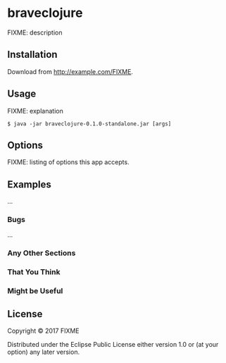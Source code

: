 # braveclojure

FIXME: description

## Installation

Download from http://example.com/FIXME.

## Usage

FIXME: explanation

    $ java -jar braveclojure-0.1.0-standalone.jar [args]

## Options

FIXME: listing of options this app accepts.

## Examples

...

### Bugs

...

### Any Other Sections
### That You Think
### Might be Useful

## License

Copyright © 2017 FIXME

Distributed under the Eclipse Public License either version 1.0 or (at
your option) any later version.
